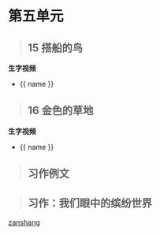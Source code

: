 # 第五单元

<Epep grade="xxyw3a" :pep="1211001301181" :pages="63" :paged="63" ></Epep> 


> ## 15 搭船的鸟

<Epep grade="xxyw3a" :pep="1211001301181" :pages="64" :paged="65" ></Epep> 

**生字视频**

<div class="shengzi">
    <ul><li v-for="(value, name,index) in kw3a15" v-on:click="clickvideo" :data-videosrc="value" :key="index">{{ name }}</li></ul>
</div>

> ## 16 金色的草地

<Epep grade="xxyw3a" :pep="1211001301181" :pages="66" :paged="68" ></Epep> 

**生字视频**

<div class="shengzi">
    <ul><li v-for="(value, name,index) in kw3a16" v-on:click="clickvideo" :data-videosrc="value" :key="index">{{ name }}</li></ul>
</div>

> ## 习作例文

<Epep grade="xxyw3a" :pep="1211001301181" :pages="69" :paged="71" ></Epep> 


> ## 习作：我们眼中的缤纷世界

<Epep grade="xxyw3a" :pep="1211001301181" :pages="72" :paged="72" ></Epep> 


[zanshang](../res/zanshang.md ':include')